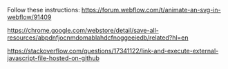 Follow these instructions:
https://forum.webflow.com/t/animate-an-svg-in-webflow/91409

https://chrome.google.com/webstore/detail/save-all-resources/abpdnfjocnmdomablahdcfnoggeeiedb/related?hl=en

https://stackoverflow.com/questions/17341122/link-and-execute-external-javascript-file-hosted-on-github
